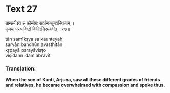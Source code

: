 # Text 27

तान्समीक्ष्य स कौन्तेयः सर्वान्बन्धूनवस्थितान् ।   
कृपया परयाविष्टो विषीदन्निदमब्रवीत् ॥२७॥

tān samīkṣya sa kaunteyaḥ  
sarvān bandhūn avasthitān  
kṛpayā parayāviṣṭo  
viṣīdann idam abravīt



### Translation:

**When the son of Kunti, Arjuna, saw all these different grades of friends and relatives, he became overwhelmed with compassion and spoke thus.**